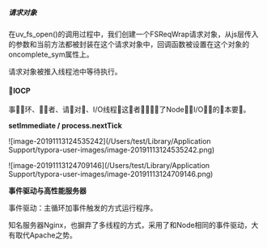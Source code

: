 ##### 请求对象

在uv_fs_open()的调用过程中，我们创建一个FSReqWrap请求对象，从js层传入的参数和当前方法都被封装在这个请求对象中，回调函数被设置在这个对象的oncomplete_sym属性上。

请求对象被推入线程池中等待执行。



#### 🤔️IOCP

事􏰹􏰺环、􏰻􏰼者、请􏰃对􏰄、I/O线程􏰎这􏱏者􏱐􏱑􏱒􏰢了Node􏰁􏰂I/O􏱓􏱔的􏱕本要􏱖。 



**setImmediate / process.nextTick**

![image-20191113124535242](/Users/test/Library/Application Support/typora-user-images/image-20191113124535242.png)

![image-20191113124709146](/Users/test/Library/Application Support/typora-user-images/image-20191113124709146.png)



**事件驱动与高性能服务器**

事件驱动：主循环加事件触发的方式运行程序。

知名服务器Nginx，也摒弃了多线程的方式，采用了和Node相同的事件驱动，大有取代Apache之势。